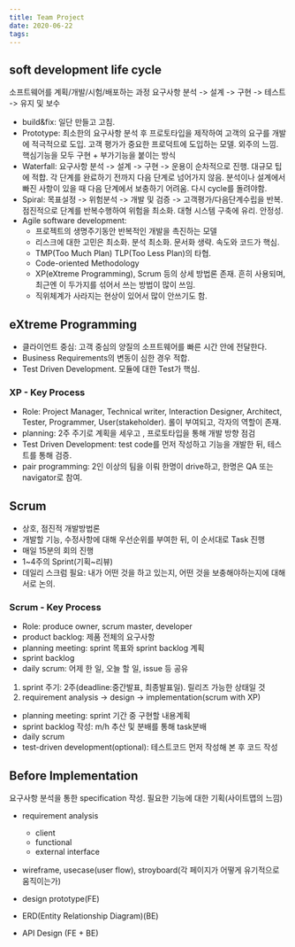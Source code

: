 ```yaml
---
title: Team Project
date: 2020-06-22
tags:
---
```


## soft development life cycle

소프트웨어를 계획/개발/시험/배포하는 과정
요구사항 분석 -> 설계 -> 구현 -> 테스트 -> 유지 및 보수

- build&fix: 일단 만들고 고침.
- Prototype: 최소한의 요구사항 분석 후 프로토타입을 제작하여 고객의 요구를 개발에 적극적으로 도입. 고객 평가가 중요한 프로덕트에 도입하는 모델. 외주의 느낌. 핵심기능을 모두 구현 + 부가기능을 붙이는 방식
- Waterfall: 요구사항 분석 -> 설계 -> 구현 -> 운용이 순차적으로 진행. 대규모 팁에 적합. 각 단계를 완료하기 전까지 다음 단계로 넘어가지 않음. 분석이나 설계에서 빠진 사항이 있을 때 다음 단계에서 보충하기 어려움. 다시 cycle를 돌려야함.
- Spiral: 목표설정 -> 위험분석 -> 개발 및 검증 -> 고객평가/다음단계수립을 반복. 점진적으로 단계를 반복수행하여 위험을 최소화. 대형 시스템 구축에 유리. 안정성.
- Agile software development:
  - 프로젝트의 생명주기동안 반복적인 개발을 촉진하는 모델
  - 리스크에 대한 고민은 최소화. 분석 최소화. 문서화 생략. 속도와 코드가 핵심.
  - TMP(Too Much Plan) TLP(Too Less Plan)의 타협.
  - Code-oriented Methodology
  - XP(eXtreme Programming), Scrum 등의 상세 방법론 존재. 흔히 사용되며, 최근엔 이 두가지를 섞어서 쓰는 방법이 많이 쓰임.
  - 직위체계가 사라지는 현상이 있어서 많이 안쓰기도 함.

## eXtreme Programming

- 클라이언트 중심: 고객 중심의 양질의 소프트웨어를 빠른 시간 안에 전달한다.
- Business Requirements의 변동이 심한 경우 적합.
- Test Driven Development. 모듈에 대한 Test가 핵심.

### XP - Key Process

- Role: Project Manager, Technical writer, Interaction Designer, Architect, Tester, Programmer, User(stakeholder). 롤이 부여되고, 각자의 역할이 존재.
- planning: 2주 주기로 계획을 세우고 , 프로토타입을 통해 개발 방향 점검
- Test Driven Development: test code를 먼저 작성하고 기능을 개발한 뒤, 테스트를 통해 검증.
- pair programming: 2인 이상의 팀을 이뤄 한명이 drive하고, 한명은 QA 또는 navigator로 참여.

## Scrum

- 상호, 점진적 개발방법론
- 개발할 기능, 수정사항에 대해 우선순위를 부여한 뒤, 이 순서대로 Task 진행
- 매일 15분의 회의 진행
- 1~4주의 Sprint(기획~리뷰)
- 데일리 스크럼 필요: 내가 어떤 것을 하고 있는지, 어떤 것을 보충해야하는지에 대해 서로 논의.

### Scrum - Key Process

- Role: produce owner, scrum master, developer
- product backlog: 제품 전체의 요구사항
- planning meeting: sprint 목표와 sprint backlog 계획
- sprint backlog
- daily scrum: 어제 한 일, 오늘 할 일, issue 등 공유

1. sprint 주기: 2주(deadline:중간발표, 최종발표일). 릴리즈 가능한 상태일 것
2. requirement analysis -> design -> implementation(scrum with XP)

- planning meeting: sprint 기간 중 구현할 내용계획
- sprint backlog 작성: m/h 추산 및 분배를 통해 task분배
- daily scrum
- test-driven development(optional): 테스트코드 먼저 작성해 본 후 코드 작성

## Before Implementation

요구사항 분석을 통한 specification 작성. 필요한 기능에 대한 기획(사이트맵의 느낌)

- requirement analysis

  - client
  - functional
  - external interface

- wireframe, usecase(user flow), stroyboard(각 페이지가 어떻게 유기적으로 움직이는가)
- design prototype(FE)
- ERD(Entity Relationship Diagram)(BE)
- API Design (FE + BE)
